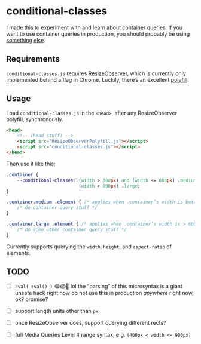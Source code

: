 # conditional-classes

I made this to experiment with and learn about container queries. If you want to use container queries in production, you should probably be using [something](https://github.com/eqcss/eqcss) [else](https://github.com/ausi/cq-prolyfill).


## Requirements   

`conditional-classes.js` requires [ResizeObserver](https://github.com/WICG/ResizeObserver), which is currently only implemented behind a flag in Chrome. Luckily, there’s an excellent [polyfill](https://github.com/que-etc/resize-observer-polyfill).


## Usage

Load `conditional-classes.js` in the `<head>`, after any ResizeObserver polyfill, synchronously.

```html
<head>
	<!-- (head stuff) -->
	<script src="ResizeObserverPolyfill.js"></script>
	<script src="conditional-classes.js"></script>
</head>
```

Then use it like this:

```css
.container {
	--conditional-classes: (width > 300px) and (width <= 600px) .medium,
	                       (width > 600px) .large;
}

.container.medium .element { /* applies when .container’s width is between 300px and 600px */
	/* do container query stuff */
}

.container.large .element { /* applies when .container’s width is > 600px  */
	/* do some other container query stuff */
}
```

Currently supports querying the `width`, `height`, and `aspect-ratio` of elements.

## TODO

- [ ] `eval( eval() )` 😂😱🚨 lol the “parsing” of this microsyntax is a giant unsafe hack right now do not use this in production *anywhere* right now, ok? promise‽
- [ ] support length units other than `px`
- [ ] once ResizeObserver does, support querying different rects?
- [ ] full Media Queries Level 4 range syntax, e.g. `(400px < width <= 900px)`


